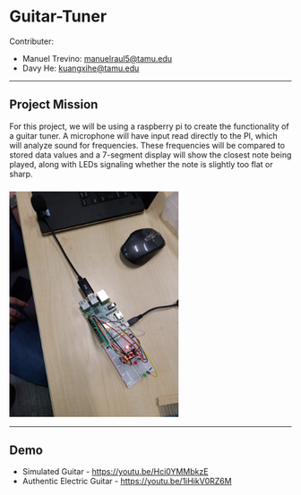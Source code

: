 # Guitar-Tuner

Contributer:

- Manuel Trevino: manuelraul5@tamu.edu
- Davy He: kuangxihe@tamu.edu

---
## Project Mission
For this project, we will be using a raspberry pi to create the functionality of a guitar tuner. A microphone will have input read directly to the PI, which will analyze sound for frequencies. These frequencies will be compared to stored data values and a 7-segment display will show the closest note being played, along with LEDs signaling whether the note is slightly too flat or sharp.

###

<img src="/images/Guitar_2.jpg" width="302" height="403" >

---
## Demo
- Simulated Guitar - https://youtu.be/Hci0YMMbkzE 
- Authentic Electric Guitar - https://youtu.be/1iHikV0RZ6M

